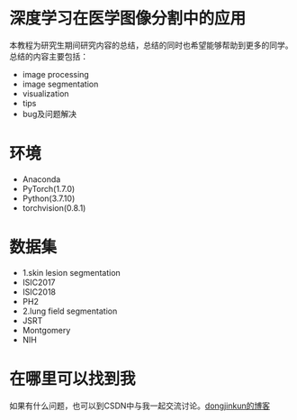# 深度学习在医学图像分割中的应用
本教程为研究生期间研究内容的总结，总结的同时也希望能够帮助到更多的同学。总结的内容主要包括：
 - image processing
 - image segmentation
 - visualization
 - tips
 - bug及问题解决
# 环境
- Anaconda
- PyTorch(1.7.0)
- Python(3.7.10)
- torchvision(0.8.1)
# 数据集
- 1.skin lesion segmentation
 - ISIC2017
 - ISIC2018
 - PH2
- 2.lung field segmentation
 - JSRT
 - Montgomery
 - NIH
# 在哪里可以找到我
如果有什么问题，也可以到CSDN中与我一起交流讨论。[dongjinkun的博客](https://dongjinkun.blog.csdn.net/)
 
